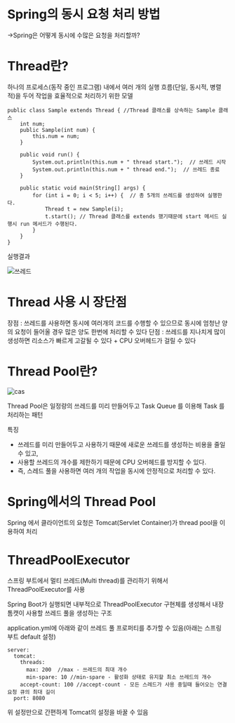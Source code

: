 # Spring의 동시 요청 처리 방법
->Spring은 어떻게 동시에 수많은 요청을 처리할까?

# Thread란?
하나의 프로세스(동작 중인 프로그램) 내에서 여러 개의 실행 흐름(단일, 동시적, 병렬적)을 두어 작업을 효율적으로 처리하기 위한 모델

```
public class Sample extends Thread { //Thread 클래스를 상속하는 Sample 클래스
    int num;
    public Sample(int num) {
        this.num = num;
    }

    public void run() {
        System.out.println(this.num + " thread start.");  // 쓰레드 시작
        System.out.println(this.num + " thread end.");  // 쓰레드 종료 
    }

    public static void main(String[] args) {
        for (int i = 0; i < 5; i++) {  // 총 5개의 쓰레드를 생성하여 실행한다.
            Thread t = new Sample(i);
            t.start(); // Thread 클래스를 extends 했기때문에 start 메서드 실행시 run 메서드가 수행된다.
        }
    }
}
```
실행결과

![쓰레드](https://github.com/heydgmon/0612/assets/40292371/ab7d6211-9052-4486-8eb6-04d3c9b04cfb)

# Thread 사용 시 장단점
장점 : 쓰레드를 사용하면 동시에 여러개의 코드를 수행할 수 있으므로 동시에 엄청난 양의 요청이 들어올 경우 많은 양도 한번에 처리할 수 있다
단점 : 쓰레드를 지나치게 많이 생성하면 리소스가 빠르게 고갈될 수 있다 + CPU 오버헤드가 걸릴 수 있다

# Thread Pool란?
![cas](https://github.com/heydgmon/0612/assets/40292371/5bedd74f-d97a-4cfa-80f2-59c9014a1de4)

Thread Pool은 일정량의 쓰레드를 미리 만들어두고 Task Queue 를 이용해 Task 를 처리하는 패턴

특징
* 쓰레드를 미리 만들어두고 사용하기 때문에 새로운 쓰레드를 생성하는 비용을 줄일 수 있고,
* 사용할 쓰레드의 개수를 제한하기 때문에 CPU 오버헤드를 방지할 수 있다.
* 즉, 스레드 풀을 사용하면 여러 개의 작업을 동시에 안정적으로 처리할 수 있다.


# Spring에서의 Thread Pool 

Spring 에서 클라이언트의 요청은 Tomcat(Servlet Container)가 thread pool을 이용하여 처리

# ThreadPoolExecutor
 스프링 부트에서 멀티 쓰레드(Multi thread)를 관리하기 위해서 ThreadPoolExecutor를 사용
 
Spring Boot가 실행되면 내부적으로 ThreadPoolExecutor 구현체를 생성해서 내장 톰캣이 사용할 쓰레드 풀을 생성하는 구조
 

application.yml에 아래와 같이 쓰레드 풀 프로퍼티를 추가할 수 있음(아래는 스프링 부트 default 설정)
```
server:
  tomcat:
    threads:
      max: 200  //max - 쓰레드의 최대 개수
      min-spare: 10 //min-spare - 활성화 상태로 유지할 최소 쓰레드의 개수
    accept-count: 100 //accept-count - 모든 스레드가 사용 중일때 들어오는 연결 요청 큐의 최대 길이
  port: 8080
  ```
위 설정만으로 간편하게 Tomcat의 설정을 바꿀 수 있음

